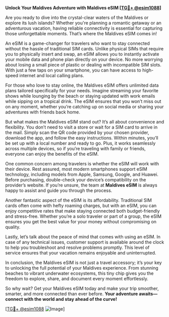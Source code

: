 **Unlock Your Maldives Adventure with Maldives eSIM [[TG💪+ @esim1088](https://t.me/s/esim1088)]**

Are you ready to dive into the crystal-clear waters of the Maldives or explore its lush islands? Whether you're planning a romantic getaway or an adventurous vacation, having reliable connectivity is essential for capturing those unforgettable moments. That’s where the Maldives eSIM comes in!  

An eSIM is a game-changer for travelers who want to stay connected without the hassle of traditional SIM cards. Unlike physical SIMs that require you to physically insert and swap, an eSIM allows you to instantly activate your mobile data and phone plan directly on your device. No more worrying about losing a small piece of plastic or dealing with incompatible SIM slots. With just a few taps on your smartphone, you can have access to high-speed internet and local calling plans.  

For those who love to stay online, the Maldives eSIM offers unlimited data plans tailored specifically for your needs. Imagine streaming your favorite shows while lounging by the beach or staying updated with work emails while sipping on a tropical drink. The eSIM ensures that you won’t miss out on any moment, whether you’re catching up on social media or sharing your adventures with friends back home.  

But what makes the Maldives eSIM stand out? It’s all about convenience and flexibility. You don’t need to visit a store or wait for a SIM card to arrive in the mail. Simply scan the QR code provided by your chosen provider, download the app, and follow the easy instructions. Within minutes, you’ll be set up with a local number and ready to go. Plus, it works seamlessly across multiple devices, so if you’re traveling with family or friends, everyone can enjoy the benefits of the eSIM.  

One common concern among travelers is whether the eSIM will work with their device. Rest assured, most modern smartphones support eSIM technology, including models from Apple, Samsung, Google, and Huawei. Before purchasing, double-check your device’s compatibility on the provider’s website. If you’re unsure, the team at **Maldives eSIM** is always happy to assist and guide you through the process.  

Another fantastic aspect of the eSIM is its affordability. Traditional SIM cards often come with hefty roaming charges, but with an eSIM, you can enjoy competitive rates that make staying connected both budget-friendly and stress-free. Whether you’re a solo traveler or part of a group, the eSIM ensures you get the best value for your money without compromising on quality.  

Lastly, let’s talk about the peace of mind that comes with using an eSIM. In case of any technical issues, customer support is available around the clock to help you troubleshoot and resolve problems promptly. This level of service ensures that your vacation remains enjoyable and uninterrupted.  

In conclusion, the Maldives eSIM is not just a travel accessory; it’s your key to unlocking the full potential of your Maldives experience. From stunning beaches to vibrant underwater ecosystems, this tiny chip gives you the freedom to explore, share, and document every moment effortlessly.  

So why wait? Get your Maldives eSIM today and make your trip smoother, smarter, and more connected than ever before. **Your adventure awaits—connect with the world and stay ahead of the curve!**  

[[TG💪+ @esim1088](https://t.me/s/esim1088) ![Image](https://i.postimg.cc/Y0z9fWf4/image.png)]